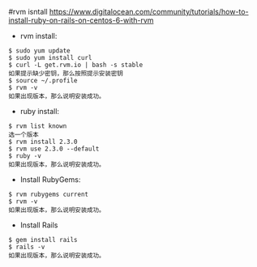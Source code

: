 #rvm isntall
https://www.digitalocean.com/community/tutorials/how-to-install-ruby-on-rails-on-centos-6-with-rvm

* rvm install:
```
$ sudo yum update
$ sudo yum install curl
$ curl -L get.rvm.io | bash -s stable
如果提示缺少密钥，那么按照提示安装密钥
$ source ~/.profile
$ rvm -v
如果出现版本，那么说明安装成功。
```
* ruby install:
```
$ rvm list known
选一个版本
$ rvm install 2.3.0
$ rvm use 2.3.0 --default
$ ruby -v
如果出现版本，那么说明安装成功。
```
* Install RubyGems:
```
$ rvm rubygems current
$ rvm -v
如果出现版本，那么说明安装成功。
```
* Install Rails
```
$ gem install rails
$ rails -v
如果出现版本，那么说明安装成功。
```



